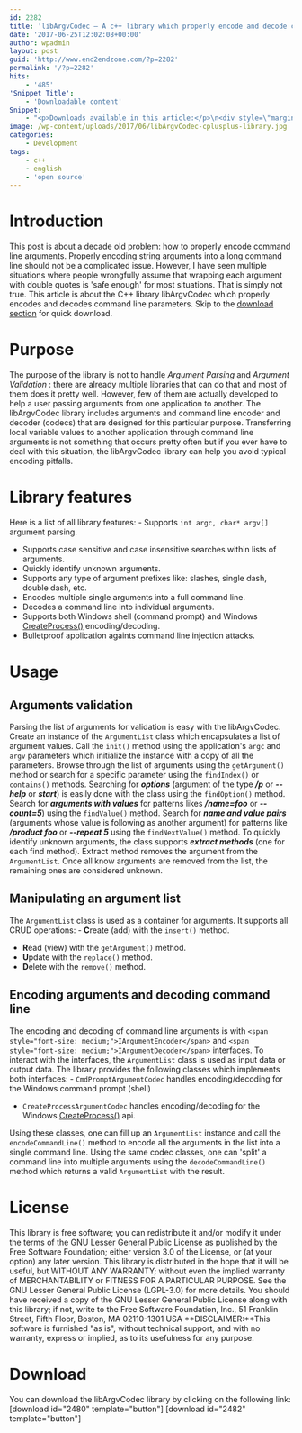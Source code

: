 ```yaml
---
id: 2282
title: 'libArgvCodec – A c++ library which properly encode and decode command line arguments'
date: '2017-06-25T12:02:08+00:00'
author: wpadmin
layout: post
guid: 'http://www.end2endzone.com/?p=2282'
permalink: '/?p=2282'
hits:
    - '485'
'Snippet Title':
    - 'Downloadable content'
Snippet:
    - "<p>Downloads available in this article:</p>\n<div style=\"margin-bottom: 18px\">\n<p class=\"nomarginbottom\">Source code:</p>\n<ul class=\"fa-ul\">\n<li><a href=\"/download/2480/\"><i class=\"fa-li fa fa-download\" style=\"position: inherit;\"></i>[download id=\"2480\" template=\"title\"]</a></li>\n<li><a href=\"/download/2482/\"><i class=\"fa-li fa fa-download\" style=\"position: inherit;\"></i>[download id=\"2482\" template=\"title\"]</a></li>\n</ul>\n</div>\n"
image: /wp-content/uploads/2017/06/libArgvCodec-cplusplus-library.jpg
categories:
    - Development
tags:
    - c++
    - english
    - 'open source'
---
```


# Introduction

This post is about a decade old problem: how to properly encode command line arguments. Properly encoding string arguments into a long command line should not be a complicated issue. However, I have seen multiple situations where people wrongfully assume that wrapping each argument with double quotes is 'safe enough' for most situations. That is simply not true. This article is about the C++ library libArgvCodec which properly encodes and decodes command line parameters. Skip to the [download section](#Download) for quick download.

# Purpose

The purpose of the library is not to handle *Argument Parsing* and *Argument Validation* : there are already multiple libraries that can do that and most of them does it pretty well. However, few of them are actually developed to help a user passing arguments from one application to another. The libArgvCodec library includes arguments and command line encoder and decoder (codecs) that are designed for this particular purpose. Transferring local variable values to another application through command line arguments is not something that occurs pretty often but if you ever have to deal with this situation, the libArgvCodec library can help you avoid typical encoding pitfalls.

# Library features

Here is a list of all library features: - Supports `int argc, char* argv[]` argument parsing.
- Supports case sensitive and case insensitive searches within lists of arguments.
- Quickly identify unknown arguments.
- Supports any type of argument prefixes like: slashes, single dash, double dash, etc.
- Encodes multiple single arguments into a full command line.
- Decodes a command line into individual arguments.
- Supports both Windows shell (command prompt) and Windows [CreateProcess()](http://msdn.microsoft.com/en-us/library/windows/desktop/ms682425(v=vs.85).aspx) encoding/decoding.
- Bulletproof application againts command line injection attacks.

# Usage

## Arguments validation

Parsing the list of arguments for validation is easy with the libArgvCodec. Create an instance of the `ArgumentList` class which encapsulates a list of argument values. Call the `init()` method using the application's `argc` and `argv` parameters which initialize the instance with a copy of all the parameters. Browse through the list of arguments using the `getArgument()` method or search for a specific parameter using the `findIndex()` or `contains()` methods. Searching for ***options*** (argument of the type ***/p*** or ***--help*** or ***start***) is easily done with the class using the `findOption()` method. Search for ***arguments with values*** for patterns likes ***/name=foo*** or ***--count=5***) using the `findValue()` method. Search for ***name and value pairs*** (arguments whose value is following as another argument) for patterns like ***/product foo*** or ***--repeat 5*** using the `findNextValue()` method. To quickly identify unknown arguments, the class supports ***extract methods*** (one for each find method). Extract method removes the argument from the `ArgumentList`. Once all know arguments are removed from the list, the remaining ones are considered unknown.

## Manipulating an argument list

The `ArgumentList` class is used as a container for arguments. It supports all CRUD operations: - **C**reate (add) with the `insert()` method.
- **R**ead (view) with the `getArgument()` method.
- **U**pdate with the `replace()` method.
- **D**elete with the `remove()` method.

## Encoding arguments and decoding command line

The encoding and decoding of command line arguments is with `<span style="font-size: medium;">IArgumentEncoder</span>` and `<span style="font-size: medium;">IArgumentDecoder</span>` interfaces. To interact with the interfaces, the `ArgumentList` class is used as input data or output data. The library provides the following classes which implements both interfaces: - `CmdPromptArgumentCodec` handles encoding/decoding for the Windows command prompt (shell)
- `CreateProcessArgumentCodec` handles encoding/decoding for the Windows [CreateProcess()](http://msdn.microsoft.com/en-us/library/windows/desktop/ms682425(v=vs.85).aspx) api.

Using these classes, one can fill up an `ArgumentList` instance and call the `encodeCommandLine()` method to encode all the arguments in the list into a single command line. Using the same codec classes, one can 'split' a command line into multiple arguments using the `decodeCommandLine()` method which returns a valid `ArgumentList` with the result.

# License

This library is free software; you can redistribute it and/or modify it under the terms of the GNU Lesser General Public License as published by the Free Software Foundation; either version 3.0 of the License, or (at your option) any later version. This library is distributed in the hope that it will be useful, but WITHOUT ANY WARRANTY; without even the implied warranty of MERCHANTABILITY or FITNESS FOR A PARTICULAR PURPOSE. See the GNU Lesser General Public License (LGPL-3.0) for more details. You should have received a copy of the GNU Lesser General Public License along with this library; if not, write to the Free Software Foundation, Inc., 51 Franklin Street, Fifth Floor, Boston, MA 02110-1301 USA **DISCLAIMER:**This software is furnished "as is", without technical support, and with no warranty, express or implied, as to its usefulness for any purpose.

# Download

You can download the libArgvCodec library by clicking on the following link: \[download id="2480" template="button"\] \[download id="2482" template="button"\]